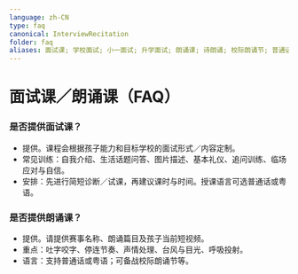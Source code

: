 ```yaml
---
language: zh-CN
type: faq
canonical: InterviewRecitation
folder: faq
aliases: 面试课; 学校面试; 小一面试; 升学面试; 朗诵课; 诗朗诵; 校际朗诵节; 普通话朗诵; 粤语朗诵; 口才训练; 演讲训练
---
```

# 面试课／朗诵课（FAQ）

### 是否提供面试课？
- 提供。课程会根据孩子能力和目标学校的面试形式／内容定制。
- 常见训练：自我介绍、生活话题问答、图片描述、基本礼仪、追问训练、临场应对与自信。
- 安排：先进行简短诊断／试课，再建议课时与时间。授课语言可选普通话或粤语。

### 是否提供朗诵课？
- 提供。请提供赛事名称、朗诵篇目及孩子当前短视频。
- 重点：吐字咬字、停连节奏、声情处理、台风与目光、呼吸投射。
- 语言：支持普通话或粤语；可备战校际朗诵节等。